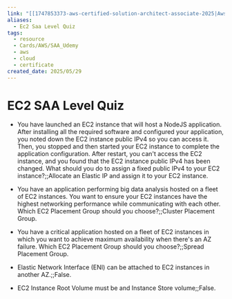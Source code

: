 ```yaml
---
link: "[[1747853373-aws-certified-solution-architect-associate-2025|Aws Certified Solution Architect Associate 2025]]"
aliases:
  - Ec2 Saa Level Quiz
tags:
  - resource
  - Cards/AWS/SAA_Udemy
  - aws
  - cloud
  - certificate
created_date: 2025/05/29
---
```

# EC2 SAA Level Quiz
- You have launched an EC2 instance that will host a NodeJS application. After installing all the required software and configured your application, you noted down the EC2 instance public IPv4 so you can access it. Then, you stopped and then started your EC2 instance to complete the application configuration. After restart, you can't access the EC2 instance, and you found that the EC2 instance public IPv4 has been changed. What should you do to assign a fixed public IPv4 to your EC2 instance?;;Allocate an Elastic IP and assign it to your EC2 instance.
<!--SR:!2025-09-01,56,270-->
- You have an application performing big data analysis hosted on a fleet of EC2 instances. You want to ensure your EC2 instances have the highest networking performance while communicating with each other. Which EC2 Placement Group should you choose?;;Cluster Placement Group.
<!--SR:!2025-11-18,105,310-->
- You have a critical application hosted on a fleet of EC2 instances in which you want to achieve maximum availability when there's an AZ failure. Which EC2 Placement Group should you choose?;;Spread Placement Group.
<!--SR:!2025-08-26,26,210-->
- Elastic Network Interface (ENI) can be attached to EC2 instances in another AZ.;;False.
<!--SR:!2026-04-17,240,330-->
- EC2 Instance Root Volume must be and Instance Store volume;;False.
<!--SR:!2025-08-21,15,230-->